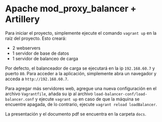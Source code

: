 # Apache mod_proxy_balancer + Artillery
Para iniciar el proyecto, simplemente ejecute el comando `vagrant up` en la raíz del proyecto. Esto creará:
- 2 webservers
- 1 servidor de base de datos
- 1 servidor de balanceo de carga

Por defecto, el balanceador de carga se ejecutará en la ip `192.168.60.7` y puerto `80`. Para acceder a la aplicación, simplemente abra un navegador y acceda a `http://192.168.60.7`.

Para agregar más servidores web, agregue una nueva configuración en el archivo `Vagrantfile`, añada su ip al archivo `load-balancer-conf/load-balancer.conf` y ejecute `vagrant up` en caso de que la máquina se encuentre apagada, de lo contrario, ejecute `vagrant reload loadBalancer`.

La presentación y el documento pdf se encuentra en la carpeta `docs`.
